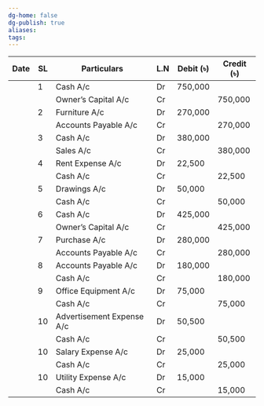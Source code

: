 ```yaml
---
dg-home: false
dg-publish: true
aliases: 
tags:
---
```

| Date | SL  | Particulars               | L.N | Debit (৳) | Credit (৳) |
| ---- | --- | ------------------------- | --- | --------- | ---------- |
|      | 1   | Cash A/c                  | Dr  | 750,000   |            |
|      |     | Owner’s Capital A/c       | Cr  |           | 750,000    |
|      | 2   | Furniture A/c             | Dr  | 270,000   |            |
|      |     | Accounts Payable A/c      | Cr  |           | 270,000    |
|      | 3   | Cash A/c                  | Dr  | 380,000   |            |
|      |     | Sales A/c                 | Cr  |           | 380,000    |
|      | 4   | Rent Expense A/c          | Dr  | 22,500    |            |
|      |     | Cash A/c                  | Cr  |           | 22,500     |
|      | 5   | Drawings A/c              | Dr  | 50,000    |            |
|      |     | Cash A/c                  | Cr  |           | 50,000     |
|      | 6   | Cash A/c                  | Dr  | 425,000   |            |
|      |     | Owner’s Capital A/c       | Cr  |           | 425,000    |
|      | 7   | Purchase A/c              | Dr  | 280,000   |            |
|      |     | Accounts Payable A/c      | Cr  |           | 280,000    |
|      | 8   | Accounts Payable A/c      | Dr  | 180,000   |            |
|      |     | Cash A/c                  | Cr  |           | 180,000    |
|      | 9   | Office Equipment A/c      | Dr  | 75,000    |            |
|      |     | Cash A/c                  | Cr  |           | 75,000     |
|      | 10  | Advertisement Expense A/c | Dr  | 50,500    |            |
|      |     | Cash A/c                  | Cr  |           | 50,500     |
|      | 10  | Salary Expense A/c        | Dr  | 25,000    |            |
|      |     | Cash A/c                  | Cr  |           | 25,000     |
|      | 10  | Utility Expense A/c       | Dr  | 15,000    |            |
|      |     | Cash A/c                  | Cr  |           | 15,000     |
